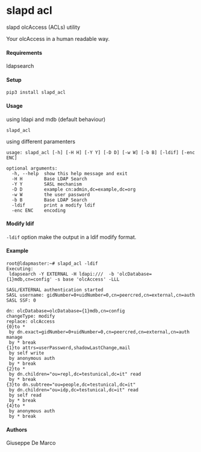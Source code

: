 # slapd acl
slapd olcAccess (ACLs) utility

Your olcAccess in a human readable way.

#### Requirements
ldapsearch

#### Setup
````
pip3 install slapd_acl
````

#### Usage
using ldapi and mdb (default behaviour)
````
slapd_acl
````

using different paramenters
````
usage: slapd_acl [-h] [-H H] [-Y Y] [-D D] [-w W] [-b B] [-ldif] [-enc ENC]

optional arguments:
  -h, --help  show this help message and exit
  -H H        Base LDAP Search
  -Y Y        SASL mechanism
  -D D        example cn:admin,dc=example,dc=org
  -w W        the user password
  -b B        Base LDAP Search
  -ldif       print a modify ldif
  -enc ENC    encoding
````

#### Modify ldif
`-ldif` option make the output in a ldif modify format. 

#### Example
````
root@ldapmaster:~# slapd_acl -ldif
Executing:
 ldapsearch -Y EXTERNAL -H ldapi:///  -b 'olcDatabase={1}mdb,cn=config' -s base 'olcAccess' -LLL

SASL/EXTERNAL authentication started
SASL username: gidNumber=0+uidNumber=0,cn=peercred,cn=external,cn=auth
SASL SSF: 0

dn: olcDatabase=olcDatabase={1}mdb,cn=config
changeType: modify
replace: olcAccess
{0}to *  
 by dn.exact=gidNumber=0+uidNumber=0,cn=peercred,cn=external,cn=auth manage  
 by * break 
{1}to attrs=userPassword,shadowLastChange,mail  
 by self write  
 by anonymous auth  
 by * break 
{2}to *  
 by dn.children="ou=repl,dc=testunical,dc=it" read  
 by * break 
{3}to dn.subtree="ou=people,dc=testunical,dc=it"  
 by dn.children="ou=idp,dc=testunical,dc=it" read  
 by self read  
 by * break 
{4}to *  
 by anonymous auth  
 by * break 
````

#### Authors
Giuseppe De Marco
